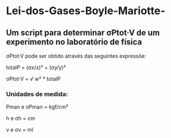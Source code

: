 # Lei-dos-Gases-Boyle-Mariotte-
## Um script para determinar σPtot·V de um experimento no laboratório de física

σPtot·V pode ser obtido através das seguintes expressõe:

totalP = (σx/x)² + (σy/y)²

σPtot·V = √ w² * totalP

### Unidades de medida: 
Pman e σPman = kgf/cm²

h e σh = cm

v e σv = ml
